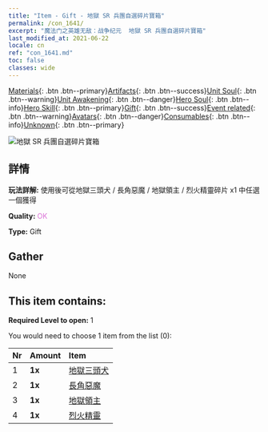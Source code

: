 ```yaml
---
title: "Item - Gift - 地獄 SR 兵團自選碎片寶箱"
permalink: /con_1641/
excerpt: "魔法门之英雄无敌：战争纪元  地獄 SR 兵團自選碎片寶箱"
last_modified_at: 2021-06-22
locale: cn
ref: "con_1641.md"
toc: false
classes: wide
---
```

 [Materials](/ItemsCN/){: .btn .btn--primary}[Artifacts](/ItemsCN/Artifacts/){: .btn .btn--success}[Unit Soul](/ItemsCN/UnitSoul/){: .btn .btn--warning}[Unit Awakening](/ItemsCN/UnitAwakening/){: .btn .btn--danger}[Hero Soul](/ItemsCN/HeroSoul/){: .btn .btn--info}[Hero Skill](/ItemsCN/HeroSkill/){: .btn .btn--primary}[Gift](/ItemsCN/Gift/){: .btn .btn--success}[Event related](/ItemsCN/Events/){: .btn .btn--warning}[Avatars](/ItemsCN/Avatars/){: .btn .btn--danger}[Consumables](/ItemsCN/Consumables/){: .btn .btn--info}[Unknown](/ItemsCN/Unknown/){: .btn .btn--primary}

 ![地獄 SR 兵團自選碎片寶箱](/images/t/i_907257.png)

## 詳情
 **玩法詳解:** 使用後可從地獄三頭犬 / 長角惡魔 / 地獄領主 / 烈火精靈碎片 x1 中任選一個獲得

 **Quality:** <span style="color: #DA70D6">OK</span>

 **Type:** Gift

## Gather

  None

## This item contains:

 **Required Level to open:** 1

 You would need to choose 1 item from the list (0):

  | Nr | Amount |     Item    |
  |:---|:-------|:------------|
  | 1 |  **1x** | [地獄三頭犬](/cn/Items/unt_228/) |  | 
  | 2 |  **1x** | [長角惡魔](/cn/Items/unt_229/) |  | 
  | 3 |  **1x** | [地獄領主](/cn/Items/unt_230/) |  | 
  | 4 |  **1x** | [烈火精靈](/cn/Items/unt_231/) |  | 
